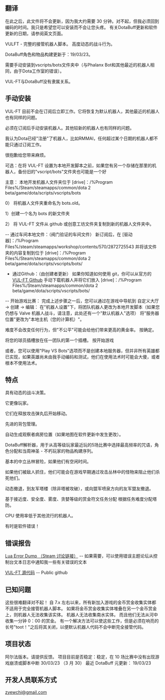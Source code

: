 ## 翻译

在此之后，此文件将不会更新，因为我大约需要 30 分钟。对不起，但我必须回到编码的时间。我只是希望您可以安装而不会让您头疼。 有关DotaBuff更新和软件更新的日期，请参阅英文页面。



VULFT - 完整的接管机器人脚本。 高度动态的战斗行为。

DotaBuff角色和物品构建更新于：19/03/23。

需要手动安装到vscripts/bots文件夹中（与Phalanx Bot和其他最近的机器人相同，由于Dota工作室的错误）。

VUL-FT与DotaBuff没有隶属关系。



##  手动安装  

VUL-FT 目前不会在订阅后立即工作。它将恢复为默认机器人，其他最近的机器人也有同样的问题。

必须在订阅后手动安装机器人。其他较新的机器人也有同样的问题。

我认为Dota已经"注册"了机器人，比如RMMAI，任何超过某个日期的机器人都不能只通过订阅工作。

很抱歉给您带来麻烦。



可选：在将 VUL-FT 设置为本地开发脚本之前，如果您有另一个存储在那里的机器人，备份旧的"vscript/bots"文件夹也可能是一个好

主意： 本地开发机器人文件夹位于 [drive]：/%Program Files%/Steam/steamapps/common/dota 2 beta/game/dota/scripts/vscripts/bots 

0） 将机器人文件夹重命名为 bots.old。 

1）创建一个名为 bots 的新文件夹 

2） 将 VUL-FT 文件从 github 或创意工坊文件夹复制到新的机器人文件夹中。



-- 通过车间本地文件：（阀门验证的车间文件） 新订阅后，在 [驱动器]：/%Program Files%/steam/steamapps/workshop/contents/570/2872725543 并将该文件夹的内容复制到位于 [drive]：/%Program Files%/Steam/steamapps/common/dota 2 beta/game/dota/scripts/vscripts/bots/



- 通过Github：（由创建者更新） 如果你知道如何使用 git，你可以从官方的 [VUL-FT Github](https://github.com/yewchi/vulft) 手动下载机器人并将它们放入 [drive]：/%Program Files%/Steam/steamapps/common/dota 2 beta/game/dota/scripts/vscripts/bots/



-- 开始游戏比赛： 完成上述步骤之一后，您可以通过在游戏中导航到 自定义大厅 -> 创建 -> 编辑： 在"机器人设置"下，将团队机器人更改为本地开发脚本（如果您仍想与 Valve 机器人战斗，请注意，此处还有一个"默认机器人"选项） 将"服务器位置"更改为"本地主机（您的计算机）"。 

难度不会改变任何行为，但"不公平"可能会给他们带来更高的黄金率。 按确定。 

将您的球员插槽放在任一团队的第一个插槽。 按开始游戏



或者，您可以使用"Play VS Bots"选项而不是创建本地服务器，但并非所有英雄都已实现，如果英雄尚未由我手动编码和测试，他们在使用法术时可能会大傻，或者根本不使用法术。



## 特点 

具有动态的战斗决策。 

它更像玩家。 

它们在释放攻击弹丸后开始移动。 

先进的背包管理。 

自动生成观察者病房位置（如果地图在软件更新中发生更改）。 

DotaBuff解析器，用于从高等级玩家最近玩的5场比赛中选择最高频率的咒语，角色分配和当周神圣 - 不朽玩家的物品构建序列。 

基本的中立丛林冒险，如果他们有空闲时间。 

如果他们被敌人抓住，他们可能会在游戏早期通过攻击丛林中的怪物来阻止他们杀死他们。 

动态撤退，到友军塔楼（除非塔被攻破），或向盟军喷泉方向的友军盟友撤退。 

基于接近度、安全度、雾度、贪婪等级的赏金符文任务分配 根据任务难度分配塔防。 

CPU 使用率低于其他流行的机器人。 

有时是软件错误！



## 错误报告

[Lua Error Dump （Steam 讨论链接）](https://steamcommunity.com/workshop/filedetails/discussion/2872725543/3648503910213521285/) -- 如果需要，可以使用错误主题论坛从控制台文本日志中通知我一些有关错误的文本

[VUL-FT 源代码](https://github.com/yewchi/vulft) -- Public github



## 已知问题

这些很难翻译对不起！ 自 7.x 左右以来，所有新加入游戏的金币赏金收集实体都不适用于完全接管机器人脚本。 如果将金币赏金收集实体堆叠在另一个金币赏金上，则机器人无法收集该实体。 机器人无法收集南水实体。 而且他们无法从河中收集一分钟 0：00 的赏金。 有一个解决方法可以使这些工作，但是必须在响亮的长号"toot！"之后将其关闭，以便默认机器人代码不会中断完全接管代码。



## 项目状态 

阿尔法版本。请提供反馈。 项目目前是否稳定：稳定，在 10 场比赛中没有出现游戏崩溃或脚本中断 30/03/23 （3 月 30） 最近 DotaBuff 元更新： 19/03/23 



## 开发人员联系方式 

zyewchi@gmail.com

